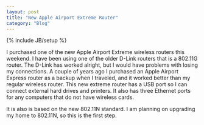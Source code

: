 ```yaml
---
layout: post
title: "New Apple Airport Extreme Router"
category: "Blog"
---
```

{% include JB/setup %}

I purchased one of the new Apple Airport Extreme wireless routers this weekend. I have been using one of the older D-Link routers that is a 802.11G router. The D-Link has worked alright, but I would have problems with losing my connections. A couple of years ago I purchased an Apple Airport Express router as a backup when I traveled, and it worked better than my regular wireless router. This new extreme router has a USB port so I can connect external hard drives and printers. It also has three Ethernet ports for any computers that do not have wireless cards.

It is also is based on the new 802.11N standard. I am planning on upgrading my home to 802.11N, so this is the first step.